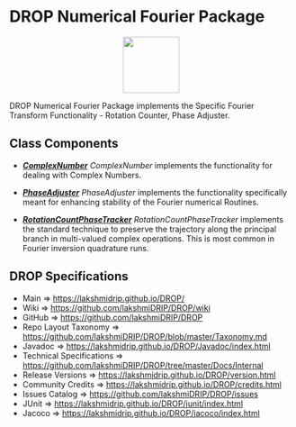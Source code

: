 # DROP Numerical Fourier Package

<p align="center"><img src="https://github.com/lakshmiDRIP/DROP/blob/master/DRIP_Logo.gif?raw=true" width="100"></p>

DROP Numerical Fourier Package implements the Specific Fourier Transform Functionality - Rotation Counter,
	Phase Adjuster.


## Class Components

 * [***ComplexNumber***](https://github.com/lakshmiDRIP/DROP/tree/master/src/main/java/org/drip/numerical/fourier/ComplexNumber.java)
 <i>ComplexNumber</i> implements the functionality for dealing with Complex Numbers.

 * [***PhaseAdjuster***](https://github.com/lakshmiDRIP/DROP/tree/master/src/main/java/org/drip/numerical/fourier/PhaseAdjuster.java)
 <i>PhaseAdjuster</i> implements the functionality specifically meant for enhancing stability of the Fourier
 numerical Routines.

 * [***RotationCountPhaseTracker***](https://github.com/lakshmiDRIP/DROP/tree/master/src/main/java/org/drip/quant/numerical/RotationCountPhaseTracker.java)
 <i>RotationCountPhaseTracker</i> implements the standard technique to preserve the trajectory along the
 principal branch in multi-valued complex operations. This is most common in Fourier inversion quadrature
 runs.


## DROP Specifications

 * Main                     => https://lakshmidrip.github.io/DROP/
 * Wiki                     => https://github.com/lakshmiDRIP/DROP/wiki
 * GitHub                   => https://github.com/lakshmiDRIP/DROP
 * Repo Layout Taxonomy     => https://github.com/lakshmiDRIP/DROP/blob/master/Taxonomy.md
 * Javadoc                  => https://lakshmidrip.github.io/DROP/Javadoc/index.html
 * Technical Specifications => https://github.com/lakshmiDRIP/DROP/tree/master/Docs/Internal
 * Release Versions         => https://lakshmidrip.github.io/DROP/version.html
 * Community Credits        => https://lakshmidrip.github.io/DROP/credits.html
 * Issues Catalog           => https://github.com/lakshmiDRIP/DROP/issues
 * JUnit                    => https://lakshmidrip.github.io/DROP/junit/index.html
 * Jacoco                   => https://lakshmidrip.github.io/DROP/jacoco/index.html
